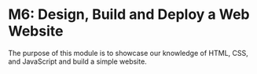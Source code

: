# M6: Design, Build and Deploy a Web Website

The purpose of this module is to showcase our knowledge of HTML, CSS, and JavaScript and build a simple website.